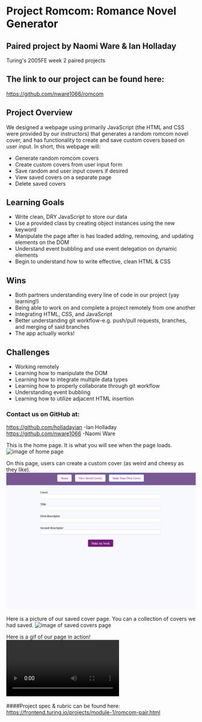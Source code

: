 # Project Romcom: Romance Novel Generator
## Paired project by Naomi Ware & Ian Holladay
Turing's 2005FE week 2 paired projects

## The link to our project can be found here:
https://github.com/nware1066/romcom

## Project Overview
We designed a webpage using primarily JavaScript (the HTML and CSS were provided by our instructors) that generates a random romcom novel cover, and has functionality to create and save custom covers based on user input.
In short, this webpage will:
- Generate random romcom covers
- Create custom covers from user input form
- Save random and user input covers if desired
- View saved covers on a separate page
- Delete saved covers

## Learning Goals
- Write clean, DRY JavaScript to store our data
- Use a provided class by creating object instances using the new keyword
- Manipulate the page after is has loaded adding, removing, and updating elements on the DOM
- Understand event bubbling and use event delegation on dynamic elements
- Begin to understand how to write effective, clean HTML & CSS

## Wins
- Both partners understanding every line of code in our project (yay learning!)
- Being able to work on and complete a project remotely from one another
- Integrating HTML, CSS, and JavaScript
- Better understanding git workflow-e.g. push/pull requests, branches, and merging of said branches
- The app actually works!

## Challenges
- Working remotely
- Learning how to manipulate the DOM
- Learning how to integrate multiple data types
- Learning how to properly collaborate through git workflow
- Understanding event bubbling
- Learning how to utilize adjacent HTML insertion

### Contact us on GitHub at:
https://github.com/holladayian -Ian Holladay  
https://github.com/nware1066 -Naomi Ware

This is the home page. It is what you will see when the page loads.
![image of home page](/readmePictures/homePage.png)

On this page, users can create a custom cover (as weird and cheesy as they like).
![image of form page](/readmePictures/formView.png)

Here is a picture of our saved cover page. You can a collection of covers we had saved.
![image of saved covers page](/readmePictures/viewSavedCovers.png)

Here is a gif of our page in action!
![gif of page working](/readmePictures/giphy.mp4)

####Project spec & rubric can be found here:
https://frontend.turing.io/projects/module-1/romcom-pair.html
